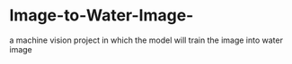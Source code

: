 # Image-to-Water-Image-
a machine vision project in which the model will train the image into water image 
